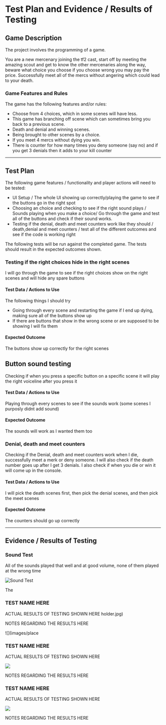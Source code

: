 # Test Plan and Evidence / Results of Testing

## Game Description

The project involves the programming of a game.

You are a new mercenary joining the tf2 cast, start off by meeting the amazing scout
and get to know the other mercenaries along the way, beware what choice you choose
if you choose wrong you may pay the price. Successfully meet all of the mercs without angering
which could lead to your death.

### Game Features and Rules

The game has the following features and/or rules:

- Choose from 4 choices, which in some scenes will have less.
- This game has branching off scene which can sometimes bring you back to a previous scene.
- Death and denial and winning scenes.
- Being brought to other scenes by a choice.
- If you meet 4 mercs without dying you win.
- There is  counter for how many times you deny someone (say no) and if you get 3 denials then it adds to your kill counter

---

## Test Plan

The following game features / functionality and player actions will need to be tested:

- UI Setup / The whole UI showing up correctly/playing the game to see if the buttons go in the right spot
- Choosing an choice and checking to see if the right sound plays / Sounds playing when you make a choice/ Go through the game and test
all of the buttons and check if their sound works.
- Testing if the denial, death and meet counters work like they should / death,denial and meet counters / test all of the different outcomes and see if the code is working right

The following tests will be run against the completed game. The tests should result in the expected outcomes shown.


### Testing if the right choices hide in the right scenes

I will go through the game to see if the right choices show on the right scenes and will hide any spare buttons

#### Test Data / Actions to Use

The following things I should try
- Going through every scene and restarting the game if I end up dying, making sure all of the buttons show up
- If there are buttons that show in the wrong scene or are supposed to be showing I will fix them
#### Expected Outcome

The buttons show up correctly for the right scenes

## Button sound testing

Checking if when you press a specific button on a specific scene it will play the right voiceline after you press it

#### Test Data / Actions to Use

Playing through every scenes to see if the sounds work (some scenes I purposly didnt add sound)

#### Expected Outcome

The sounds will work as I wanted them too

### Denial, death and meet counters

Checking if the Denial, death and meet counters work when I die, successfully meet a merk or deny someone.
I will also check if the death number goes up after I get 3 denials.
I also check if when you die or win it will come up in the console.

#### Test Data / Actions to Use

I will pick the death scenes first, then pick the denial scenes, and then pick the meet scenes

#### Expected Outcome

The counters should go up correctly

---


## Evidence / Results of Testing

### Sound Test

All of the sounds played that well and at good volume, none of them played at the wrong time

![Sound Test](https://mywaimeaschool-my.sharepoint.com/:v:/g/personal/lscammell_waimea_school_nz/EQYJ7WB0YDdAkf1-8Shu5GcB29OwW41D3WZZaphEw_LBPg?e=zbInRE&nav=eyJyZWZlcnJhbEluZm8iOnsicmVmZXJyYWxBcHAiOiJTdHJlYW1XZWJBcHAiLCJyZWZlcnJhbFZpZXciOiJTaGFyZURpYWxvZy1MaW5rIiwicmVmZXJyYWxBcHBQbGF0Zm9ybSI6IldlYiIsInJlZmVycmFsTW9kZSI6InZpZXcifX0%3D)

The 


### TEST NAME HERE

ACTUAL RESULTS OF TESTING SHOWN HERE
holder.jpg)

NOTES REGARDING THE RESULTS HERE

![](images/place

### TEST NAME HERE

ACTUAL RESULTS OF TESTING SHOWN HERE

![](images/placeholder.jpg)

NOTES REGARDING THE RESULTS HERE


### TEST NAME HERE

ACTUAL RESULTS OF TESTING SHOWN HERE

![](images/placeholder.jpg)

NOTES REGARDING THE RESULTS HERE

